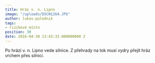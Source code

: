 ```yaml
---
title: Hráz v. n. Lipno
image: "/uploads/DSCN1264.JPG"
author: lukas-polednik
tags:
- rizikové místo
position: 30
date: 2016-04-30 13:43:33.000000000 Z
---
```

Po hrázi v. n. Lipno vede silnice. Z přehrady na tok musí vydry přejít
hráz vrchem přes silnici.
